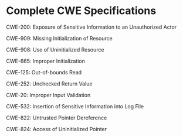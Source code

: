 

# Complete CWE Specifications

CWE-200: Exposure of Sensitive Information to an Unauthorized Actor

CWE-909: Missing Initialization of Resource

CWE-908: Use of Uninitialized Resource

CWE-665: Improper Initialization

CWE-125: Out-of-bounds Read

CWE-252: Unchecked Return Value

CWE-20: Improper Input Validation

CWE-532: Insertion of Sensitive Information into Log File

CWE-822: Untrusted Pointer Dereference

CWE-824: Access of Uninitialized Pointer